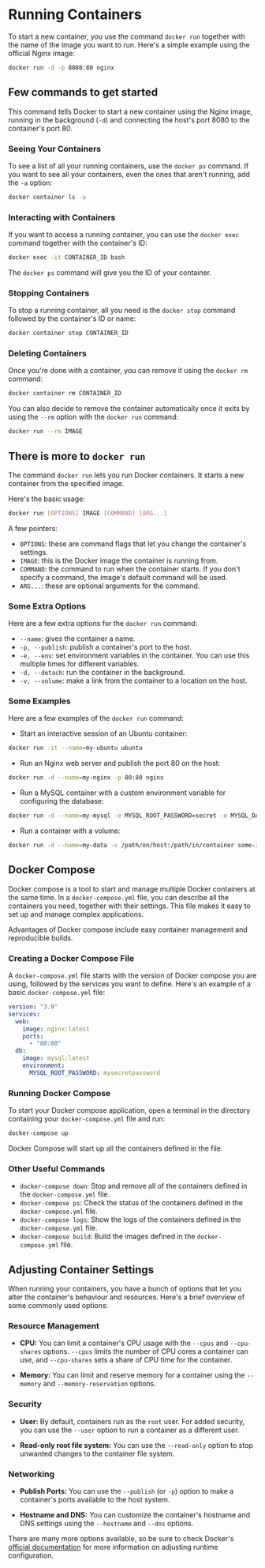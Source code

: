 # Running Containers

To start a new container, you use the command `docker run` together with the name of the image you want to run. Here's a simple example using the official Nginx image:

```bash
docker run -d -p 8080:80 nginx
```

## Few commands to get started

This command tells Docker to start a new container using the Nginx image, running in the background (`-d`) and connecting the host's port 8080 to the container's port 80.

### Seeing Your Containers

To see a list of all your running containers, use the `docker ps` command. If you want to see all your containers, even the ones that aren't running, add the `-a` option:

```bash
docker container ls -a
```

### Interacting with Containers

If you want to access a running container, you can use the `docker exec` command together with the container's ID:

```bash
docker exec -it CONTAINER_ID bash
```

The `docker ps` command will give you the ID of your container.

### Stopping Containers

To stop a running container, all you need is the `docker stop` command followed by the container's ID or name:

```bash
docker container stop CONTAINER_ID
```

### Deleting Containers

Once you're done with a container, you can remove it using the `docker rm` command:

```bash
docker container rm CONTAINER_ID
```

You can also decide to remove the container automatically once it exits by using the `--rm` option with the `docker run` command:

```bash
docker run --rm IMAGE
```

## There is more to  `docker run`

The command `docker run` lets you run Docker containers. It starts a new container from the specified image.

Here's the basic usage:

```bash
docker run [OPTIONS] IMAGE [COMMAND] [ARG...]
```

A few pointers:

- `OPTIONS`: these are command flags that let you change the container's settings.
- `IMAGE`: this is the Docker image the container is running from.
- `COMMAND`: the command to run when the container starts. If you don't specify a command, the image's default command will be used.
- `ARG...`: these are optional arguments for the command.

### Some Extra Options

Here are a few extra options for the `docker run` command:

- `--name`: gives the container a name.
- `-p, --publish`: publish a container's port to the host.
- `-e, --env`: set environment variables in the container. You can use this multiple times for different variables.
- `-d, --detach`: run the container in the background.
- `-v, --volume`: make a link from the container to a location on the host.

### Some Examples

Here are a few examples of the `docker run` command:

- Start an interactive session of an Ubuntu container:

```bash
docker run -it --name=my-ubuntu ubuntu
```

- Run an Nginx web server and publish the port 80 on the host:

```bash
docker run -d --name=my-nginx -p 80:80 nginx
```

- Run a MySQL container with a custom environment variable for configuring the database:

```bash
docker run -d --name=my-mysql -e MYSQL_ROOT_PASSWORD=secret -e MYSQL_DATABASE=mydb -p 3306:3306 mysql
```

- Run a container with a volume:

```bash
docker run -d --name=my-data -v /path/on/host:/path/in/container some-image
```

## Docker Compose

Docker compose is a tool to start and manage multiple Docker containers at the same time. In a `docker-compose.yml` file, you can describe all the containers you need, together with their settings. This file makes it easy to set up and manage complex applications.

Advantages of Docker compose include easy container management and reproducible builds.

### Creating a Docker Compose File

A `docker-compose.yml` file starts with the version of Docker compose you are using, followed by the services you want to define. Here's an example of a basic `docker-compose.yml` file:

```yaml
version: "3.9"
services:
  web:
    image: nginx:latest
    ports:
      - "80:80"
  db:
    image: mysql:latest
    environment:
      MYSQL_ROOT_PASSWORD: mysecretpassword
```

### Running Docker Compose

To start your Docker compose application, open a terminal in the directory containing your `docker-compose.yml` file and run:

```bash
docker-compose up
```

Docker Compose will start up all the containers defined in the file.

### Other Useful Commands

- `docker-compose down`: Stop and remove all of the containers defined in the `docker-compose.yml` file.
- `docker-compose ps`: Check the status of the containers defined in the `docker-compose.yml` file.
- `docker-compose logs`: Show the logs of the containers defined in the `docker-compose.yml` file.
- `docker-compose build`: Build the images defined in the `docker-compose.yml` file.

## Adjusting Container Settings

When running your containers, you have a bunch of options that let you alter the container's behaviour and resources. Here's a brief overview of some commonly used options:

### Resource Management

- **CPU:** You can limit a container's CPU usage with the `--cpus` and `--cpu-shares` options. `--cpus` limits the number of CPU cores a container can use, and `--cpu-shares` sets a share of CPU time for the container.

- **Memory:** You can limit and reserve memory for a container using the `--memory` and `--memory-reservation` options.

### Security

- **User:** By default, containers run as the `root` user. For added security, you can use the `--user` option to run a container as a different user.

- **Read-only root file system:** You can use the `--read-only` option to stop unwanted changes to the container file system.

### Networking

- **Publish Ports:** You can use the `--publish` (or `-p`) option to make a container's ports available to the host system.

- **Hostname and DNS:** You can customize the container's hostname and DNS settings using the `--hostname` and `--dns` options.

There are many more options available, so be sure to check Docker's [official documentation](https://docs.docker.com/engine/reference/run/) for more information on adjusting runtime configuration.
